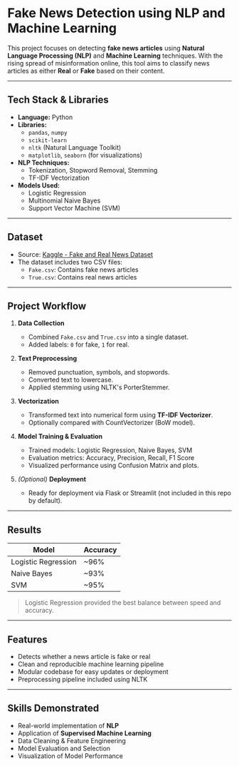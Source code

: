# Fake News Detection using NLP and Machine Learning

This project focuses on detecting **fake news articles** using **Natural Language Processing (NLP)** and **Machine Learning** techniques. With the rising spread of misinformation online, this tool aims to classify news articles as either **Real** or **Fake** based on their content.

---

## Tech Stack & Libraries
- **Language:** Python
- **Libraries:** 
  - `pandas`, `numpy`
  - `scikit-learn`
  - `nltk` (Natural Language Toolkit)
  - `matplotlib`, `seaborn` (for visualizations)
- **NLP Techniques:** 
  - Tokenization, Stopword Removal, Stemming
  - TF-IDF Vectorization
- **Models Used:** 
  - Logistic Regression
  - Multinomial Naive Bayes
  - Support Vector Machine (SVM)

---

## Dataset
- Source: [Kaggle - Fake and Real News Dataset](https://www.kaggle.com/clmentbisaillon/fake-and-real-news-dataset)
- The dataset includes two CSV files:
  - `Fake.csv`: Contains fake news articles
  - `True.csv`: Contains real news articles

---

## Project Workflow

1. **Data Collection**
   - Combined `Fake.csv` and `True.csv` into a single dataset.
   - Added labels: `0` for fake, `1` for real.

2. **Text Preprocessing**
   - Removed punctuation, symbols, and stopwords.
   - Converted text to lowercase.
   - Applied stemming using NLTK's PorterStemmer.

3. **Vectorization**
   - Transformed text into numerical form using **TF-IDF Vectorizer**.
   - Optionally compared with CountVectorizer (BoW model).

4. **Model Training & Evaluation**
   - Trained models: Logistic Regression, Naive Bayes, SVM
   - Evaluation metrics: Accuracy, Precision, Recall, F1 Score
   - Visualized performance using Confusion Matrix and plots.

5. *(Optional)* **Deployment**
   - Ready for deployment via Flask or Streamlit (not included in this repo by default).

---

## Results
| Model                | Accuracy |
|---------------------|----------|
| Logistic Regression | ~96%     |
| Naive Bayes         | ~93%     |
| SVM                 | ~95%     |

> Logistic Regression provided the best balance between speed and accuracy.

---

## Features
- Detects whether a news article is fake or real
- Clean and reproducible machine learning pipeline
- Modular codebase for easy updates or deployment
- Preprocessing pipeline included using NLTK

---

## Skills Demonstrated
- Real-world implementation of **NLP**
- Application of **Supervised Machine Learning**
- Data Cleaning & Feature Engineering
- Model Evaluation and Selection
- Visualization of Model Performance
